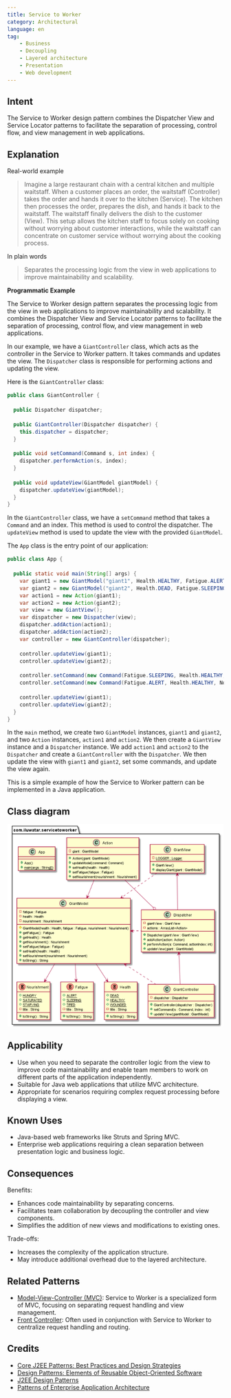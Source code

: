 ```yaml
---
title: Service to Worker
category: Architectural
language: en
tag:
    - Business
    - Decoupling
    - Layered architecture
    - Presentation
    - Web development
---
```


## Intent

The Service to Worker design pattern combines the Dispatcher View and Service Locator patterns to facilitate the separation of processing, control flow, and view management in web applications.

## Explanation

Real-world example

> Imagine a large restaurant chain with a central kitchen and multiple waitstaff. When a customer places an order, the waitstaff (Controller) takes the order and hands it over to the kitchen (Service). The kitchen then processes the order, prepares the dish, and hands it back to the waitstaff. The waitstaff finally delivers the dish to the customer (View). This setup allows the kitchen staff to focus solely on cooking without worrying about customer interactions, while the waitstaff can concentrate on customer service without worrying about the cooking process.

In plain words

> Separates the processing logic from the view in web applications to improve maintainability and scalability.

**Programmatic Example**

The Service to Worker design pattern separates the processing logic from the view in web applications to improve maintainability and scalability. It combines the Dispatcher View and Service Locator patterns to facilitate the separation of processing, control flow, and view management in web applications.

In our example, we have a `GiantController` class, which acts as the controller in the Service to Worker pattern. It takes commands and updates the view. The `Dispatcher` class is responsible for performing actions and updating the view.

Here is the `GiantController` class:

```java
public class GiantController {

  public Dispatcher dispatcher;

  public GiantController(Dispatcher dispatcher) {
    this.dispatcher = dispatcher;
  }

  public void setCommand(Command s, int index) {
    dispatcher.performAction(s, index);
  }

  public void updateView(GiantModel giantModel) {
    dispatcher.updateView(giantModel);
  }
}
```

In the `GiantController` class, we have a `setCommand` method that takes a `Command` and an index. This method is used to control the dispatcher. The `updateView` method is used to update the view with the provided `GiantModel`.

The `App` class is the entry point of our application:

```java
public class App {

  public static void main(String[] args) {
    var giant1 = new GiantModel("giant1", Health.HEALTHY, Fatigue.ALERT, Nourishment.SATURATED);
    var giant2 = new GiantModel("giant2", Health.DEAD, Fatigue.SLEEPING, Nourishment.STARVING);
    var action1 = new Action(giant1);
    var action2 = new Action(giant2);
    var view = new GiantView();
    var dispatcher = new Dispatcher(view);
    dispatcher.addAction(action1);
    dispatcher.addAction(action2);
    var controller = new GiantController(dispatcher);

    controller.updateView(giant1);
    controller.updateView(giant2);

    controller.setCommand(new Command(Fatigue.SLEEPING, Health.HEALTHY, Nourishment.STARVING), 0);
    controller.setCommand(new Command(Fatigue.ALERT, Health.HEALTHY, Nourishment.HUNGRY), 1);

    controller.updateView(giant1);
    controller.updateView(giant2);
  }
}
```

In the `main` method, we create two `GiantModel` instances, `giant1` and `giant2`, and two `Action` instances, `action1` and `action2`. We then create a `GiantView` instance and a `Dispatcher` instance. We add `action1` and `action2` to the `Dispatcher` and create a `GiantController` with the `Dispatcher`. We then update the view with `giant1` and `giant2`, set some commands, and update the view again.

This is a simple example of how the Service to Worker pattern can be implemented in a Java application.

## Class diagram

![Service to Worker](./etc/service-to-worker.png "Service to Worker")

## Applicability

* Use when you need to separate the controller logic from the view to improve code maintainability and enable team members to work on different parts of the application independently.
* Suitable for Java web applications that utilize MVC architecture.
* Appropriate for scenarios requiring complex request processing before displaying a view.

## Known Uses

* Java-based web frameworks like Struts and Spring MVC.
* Enterprise web applications requiring a clean separation between presentation logic and business logic.

## Consequences

Benefits:

* Enhances code maintainability by separating concerns.
* Facilitates team collaboration by decoupling the controller and view components.
* Simplifies the addition of new views and modifications to existing ones.

Trade-offs:

* Increases the complexity of the application structure.
* May introduce additional overhead due to the layered architecture.

## Related Patterns

* [Model-View-Controller (MVC)](https://java-design-patterns.com/patterns/model-view-controller/): Service to Worker is a specialized form of MVC, focusing on separating request handling and view management.
* [Front Controller](https://java-design-patterns.com/patterns/front-controller/): Often used in conjunction with Service to Worker to centralize request handling and routing.

## Credits

* [Core J2EE Patterns: Best Practices and Design Strategies](https://amzn.to/4cAbDap)
* [Design Patterns: Elements of Reusable Object-Oriented Software](https://amzn.to/3w0pvKI)
* [J2EE Design Patterns](https://amzn.to/4dpzgmx)
* [Patterns of Enterprise Application Architecture](https://amzn.to/3WfKBPR)
